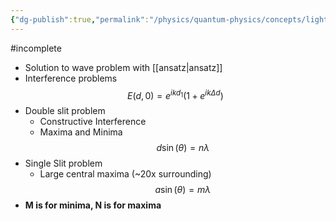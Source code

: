 ```yaml
---
{"dg-publish":true,"permalink":"/physics/quantum-physics/concepts/light-as-a-wave/"}
---
```


#incomplete 
- Solution to wave problem with [[ansatz\|ansatz]]
- Interference problems
$$
E(d,0) = e^{ikd_{1}} (1+e^{ik\Delta d})
$$
- Double slit problem
	- Constructive Interference 
	- Maxima and Minima
$$
d\sin(\theta) = n\lambda
$$
- Single Slit problem
	- Large central maxima (~20x surrounding)
$$
a\sin(\theta) = m\lambda
$$
- **M is for minima, N is for maxima**
